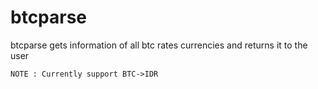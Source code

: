 # btcparse
btcparse gets information of all btc rates currencies and returns it to the user

`NOTE : Currently support BTC->IDR`
